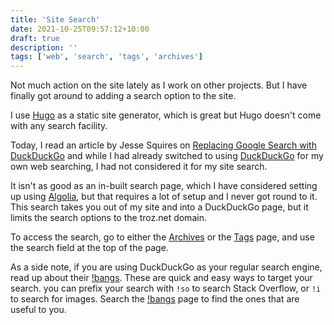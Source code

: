 ```yaml
---
title: 'Site Search'
date: 2021-10-25T09:57:12+10:00
draft: true
description: ''
tags: ['web', 'search', 'tags', 'archives']
---
```


Not much action on the site lately as I work on other projects. But I have finally got around to adding a search option to the site.

<!--more-->

I use [Hugo][1] as a static site generator, which is great but Hugo doesn't come with any search facility.

Today, I read an article by Jesse Squires on [Replacing Google Search with DuckDuckGo][2] and while I had already switched to using [DuckDuckGo][3] for my own web searching, I had not considered it for my site search.

It isn't as good as an in-built search page, which I have considered setting up using [Algolia][4], but that requires a lot of setup and I never got round to it. This search takes you out of my site and into a DuckDuckGo page, but it limits the search options to the troz.net domain.

To access the search, go to either the [Archives][5] or the [Tags][6] page, and use the search field at the top of the page.

As a side note, if you are using DuckDuckGo as your regular search engine, read up about their [!bangs][7]. These are quick and easy ways to target your search. you can prefix your search with `!so` to search Stack Overflow, or `!i` to search for images. Search the [!bangs][7] page to find the ones that are useful to you.

[1]: https://gohugo.io/
[2]: https://www.jessesquires.com/blog/2018/02/25/replacing-google-with-duckduckgo/
[3]: https://duckduckgo.com
[4]: https://www.algolia.com
[5]: /post/
[6]: /tags/
[7]: https://duckduckgo.com/bang
